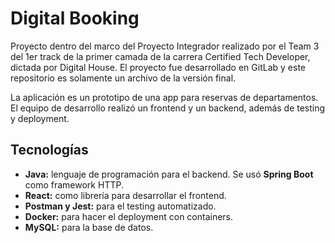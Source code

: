 # Digital Booking

  Proyecto dentro del marco del Proyecto Integrador realizado por el Team 3 del 1er track de la primer camada de la carrera Certified Tech Developer, dictada por Digital House.
  El proyecto fue desarrollado en GitLab y este repositorio es solamente un archivo de la versión final.

  La aplicación es un prototipo de una app para reservas de departamentos. El equipo de desarrollo realizó un frontend y un backend, además de testing y deployment.

## Tecnologías

- **Java:** lenguaje de programación para el backend. Se usó **Spring Boot** como framework HTTP.
- **React:** como librería para desarrollar el frontend.
- **Postman y Jest:** para el testing automatizado.
- **Docker:** para hacer el deployment con containers.
- **MySQL:** para la base de datos.

